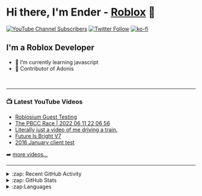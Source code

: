 # Hi there, I'm Ender - [Roblox](https://www.roblox.com/users/1005920857/profile) 👋 

[![YouTube Channel Subscribers](https://img.shields.io/youtube/channel/subscribers/UChX83cHEOtxQs3I7YO8nfRA?logo=youtube&logoColor=red&style=for-the-badge)][youtube]
[![Twitter Follow](https://img.shields.io/twitter/follow/DaEnderz?color=1DA1F2&logo=twitter&style=for-the-badge)](https://twitter.com/intent/follow?original_referer=https%3A%2F%2Fgithub.com%2FcodeSTACKr&screen_name=DaEnderz)
[![ko-fi](https://ko-fi.com/img/githubbutton_sm.svg)](https://ko-fi.com/C1C42HKWM)




## I'm a Roblox Developer

- 🌱 I’m currently learning javascript
- 🍟 Contributor of Adonis 


<br />

---

### 📺 Latest YouTube Videos

<!-- YOUTUBE:START -->
- [Roblosium Guest Testing](https://www.youtube.com/watch?v=jMIq50mZkjA)
- [The PBCC Race | 2022 06 11 22 06 56](https://www.youtube.com/watch?v=j56kvKyC9Dc)
- [Literally just a video of me driving a train.](https://www.youtube.com/watch?v=-npzTkchKMs)
- [Future Is Bright V7](https://www.youtube.com/watch?v=Ojee7A-a-EA)
- [2016 January client test](https://www.youtube.com/watch?v=Uv3LN4tWnx8)
<!-- YOUTUBE:END -->

➡️ [more videos...](https://www.youtube.com/channel/UChX83cHEOtxQs3I7YO8nfRA)
<br />

---

<details>
  <summary>:zap: Recent GitHub Activity</summary>
  
<!--START_SECTION:activity-->
1. 🗣 Commented on [#509](https://github.com/sctplab/usrsctp/issues/509) in [sctplab/usrsctp](https://github.com/sctplab/usrsctp)
2. 🗣 Commented on [#754](https://github.com/Sceleratis/Adonis/issues/754) in [Sceleratis/Adonis](https://github.com/Sceleratis/Adonis)
3. ❗️ Opened issue [#50](https://github.com/AntiBoomz/BTRoblox/issues/50) in [AntiBoomz/BTRoblox](https://github.com/AntiBoomz/BTRoblox)
4. 💪 Opened PR [#703](https://github.com/Sceleratis/Adonis/pull/703) in [Sceleratis/Adonis](https://github.com/Sceleratis/Adonis)
5. 🗣 Commented on [#690](https://github.com/Sceleratis/Adonis/issues/690) in [Sceleratis/Adonis](https://github.com/Sceleratis/Adonis)
<!--END_SECTION:activity-->

</details>


<details>
  <summary>:zap: GitHub Stats</summary>

  <img align="left" alt="Ender's GitHub Stats" src="https://github-readme-stats.vercel.app/api?username=DaEnder&show_icons=true&hide_border=false&title_color=ff652f&icon_color=FFE400&bg_color=09131B&text_color=ffffff&border_color=0c1a25" />

</details>

<details>
  <summary>:zap:Languages</summary>
  
[![Top Langs](https://github-readme-stats.vercel.app/api/top-langs/?username=anuraghazra&layout=compact)](https://github.com/anuraghazra/github-readme-stats)

</details>

[website]: https://robloxlabs.com
[twitter]: https://twitter.com/DaEnderz
[youtube]: https://www.youtube.com/channel/UChX83cHEOtxQs3I7YO8nfRA

